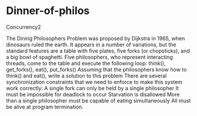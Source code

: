 Dinner-of-philos
================

Concurrency2

The Dining Philosophers Problem was proposed by Dijkstra in 1965, when dinosaurs ruled the earth. It appears in a number of variations, but the standard features are a table with five plates, five forks (or chopsticks), and a big bowl of spaghetti. Five philosophers, who represent interacting threads, come to the table and execute the following loop: think(), get_forks(), eat(), put_forks()
Assuming that the philosophers know how to think() and eat(), write a solution to this problem
There are several synchronization constraints that we need to enforce to make this system work correctly:
A single fork can only be held by a single philosopher
It must be impossible for deadlock to occur
Starvation is disallowed
More than a single philosopher must be capable of eating simultaneously
All must be alive at program termination.
